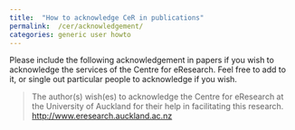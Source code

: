```yaml
---
title:  "How to acknowledge CeR in publications"
permalink:  /cer/acknowledgement/
categories: generic user howto
---
```



Please include the following acknowledgement in papers if you wish to acknowledge the services of the Centre for eResearch. Feel free to add to it, or single out particular people to acknowledge if you wish.

> The author(s) wish(es) to acknowledge the Centre for eResearch at the University of Auckland for their help in facilitating this research. http://www.eresearch.auckland.ac.nz

